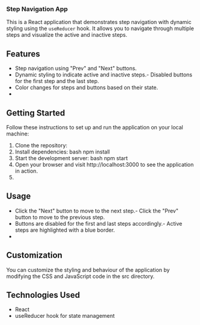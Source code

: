 ### Step Navigation App
This is a React application that demonstrates step navigation with dynamic styling using the `useReducer` hook. It allows you to navigate through multiple steps and visualize the active and inactive steps.

## Features
- Step navigation using "Prev" and "Next" buttons.
- Dynamic styling to indicate active and inactive steps.- Disabled buttons for the first step and the last step.
- Color changes for steps and buttons based on their state.
- 
## Getting Started
Follow these instructions to set up and run the application on your local machine:
   1. Clone the repository:
   2. Install dependencies:
   bash   npm install
   3. Start the development server:
   bash   npm start
   4. Open your browser and visit http://localhost:3000 to see the application in action.
   5. 
## Usage
- Click the "Next" button to move to the next step.- Click the "Prev" button to move to the previous step.
- Buttons are disabled for the first and last steps accordingly.- Active steps are highlighted with a blue border.
- 
## Customization
You can customize the styling and behaviour of the application by modifying the CSS and JavaScript code in the src directory.

## Technologies Used
- React
- useReducer hook for state management
